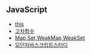 ## JavaScript

- [this](./this/README.md)
- [고차함수](./고차함수/README.md)
- [Map,Set,WeakMap,WeakSet](./Map,Set,WeakMap,WeakSet/README.md)
- [모던자바스크립트스터디](./모던자바스크립트/README.md)
